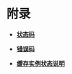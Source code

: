 # 附录<a name="ZH-CN_TOPIC_0107759315"></a>

-   **[状态码](状态码.md)**  

-   **[错误码](错误码.md)**  

-   **[缓存实例状态说明](缓存实例状态说明.md)**  


